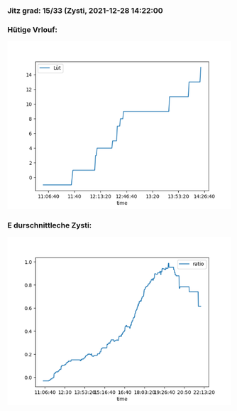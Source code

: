 ### Jitz grad: 15/33 (Zysti, 2021-12-28 14:22:00

### Hütige Vrlouf:
![Graph](Today.png)

### E durschnittleche Zysti:
![Graph](Zysti.png)